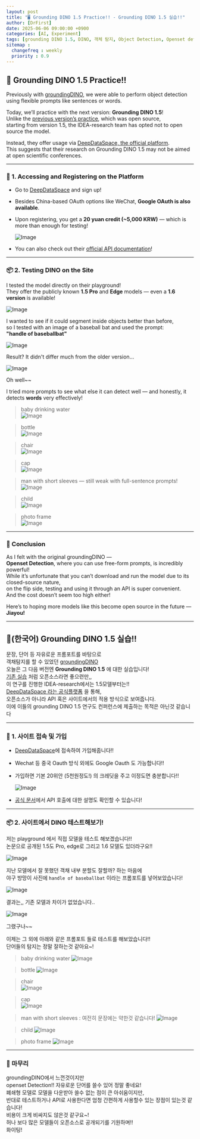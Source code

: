 ```yaml
---
layout: post
title: "🖥️ Grounding DINO 1.5 Practice!! - Grounding DINO 1.5 실습!!"
author: [DrFirst]
date: 2025-06-06 09:00:00 +0900
categories: [AI, Experiment]
tags: [grounding DINO 1.5, DINO, 객체 탐지, Object Detection, Openset detection, Closed source, python, 파이썬 실습]
sitemap :
  changefreq : weekly
  priority : 0.9
---
```



## 🦖 Grounding DINO 1.5 Practice!!

Previously with [groundingDINO](https://drfirstlee.github.io/posts/groundingDINO/), we were able to perform object detection using flexible prompts like sentences or words.  

Today, we’ll practice with the next version: **Grounding DINO 1.5**!  
Unlike the [previous version’s practice](https://drfirstlee.github.io/posts/groundingDINO_Detection_usage/), which was open source,  
starting from version 1.5, the IDEA-research team has opted not to open source the model.  

Instead, they offer usage via [DeepDataSpace, the official platform](https://cloud.deepdataspace.com/).  
This suggests that their research on Grounding DINO 1.5 may not be aimed at open scientific conferences.  

---

### 🧱 1. Accessing and Registering on the Platform

- Go to [DeepDataSpace](https://cloud.deepdataspace.com/) and sign up!  
- Besides China-based OAuth options like WeChat, **Google OAuth is also available**.  
- Upon registering, you get a **20 yuan credit (~5,000 KRW)** — which is more than enough for testing!

  ![Image](https://github.com/user-attachments/assets/3298117c-6552-4313-a4df-f8db44198d07)

- You can also check out their [official API documentation](https://cloud.deepdataspace.com/docs)!

---

### 📦 2. Testing DINO on the Site

I tested the model directly on their playground!  
They offer the publicly known **1.5 Pro** and **Edge** models — even a **1.6 version** is available!

![Image](https://github.com/user-attachments/assets/502e7811-ea96-4114-a107-91e0476feb56)

I wanted to see if it could segment inside objects better than before,  
so I tested with an image of a baseball bat and used the prompt:  
**"handle of baseballbat"**

![Image](https://github.com/user-attachments/assets/300df5e0-20be-4918-be09-8bcd2d8859f7)

Result? It didn't differ much from the older version...

![Image](https://github.com/user-attachments/assets/69028f01-b6dd-43f0-b986-329f0e561477)

Oh well~~

I tried more prompts to see what else it can detect well — and honestly, it detects **words** very effectively!

> baby drinking water  
![Image](https://github.com/user-attachments/assets/56c21afe-4295-4da0-ab19-d3186a758a9e)

> bottle  
![Image](https://github.com/user-attachments/assets/e66916f6-086a-4473-954b-00ddd911f84f)

> chair  
![Image](https://github.com/user-attachments/assets/65d5c8cf-9eb4-4911-a39d-bfc82676b99c)

> cap  
![Image](https://github.com/user-attachments/assets/c6acc20f-0df1-4b8f-abef-57905cc18a79)

> man with short sleeves — still weak with full-sentence prompts!  
![Image](https://github.com/user-attachments/assets/e1a7f3c5-fcb0-4375-ade4-b9e93a0b5e94)

> child  
![Image](https://github.com/user-attachments/assets/d7dd7f42-4ed3-48ab-8288-70e6a5bda8b6)

> photo frame  
![Image](https://github.com/user-attachments/assets/8ad43757-4223-40cc-b092-d2725da73b99)

---

### 🎉 Conclusion

As I felt with the original groundingDINO —  
**Openset Detection**, where you can use free-form prompts, is incredibly powerful!  
While it’s unfortunate that you can’t download and run the model due to its closed-source nature,  
on the flip side, testing and using it through an API is super convenient.  
And the cost doesn’t seem too high either!  

Here’s to hoping more models like this become open source in the future —  
**Jiayou!**


---

## 🦖(한국어) Grounding DINO 1.5 실습!!

문장, 단어 등 자유로운 프롬포트를 바탕으로  
객채탐지를 할 수 있었던 [groundingDINO](https://drfirstlee.github.io/posts/groundingDINO/)  
오늘은 그 다음 버전엔 **Grounding DINO 1.5** 에 대한 실습입니다!  
[기존 실습](https://drfirstlee.github.io/posts/groundingDINO_Detection_usage/) 처럼 오픈소스라면 좋으련만,,  
이 연구를 진행한 IDEA-research에서는 1.5모델부터는!!  
[DeepDataSpace 라는 공식플랫폼](https://cloud.deepdataspace.com/) 을 통해,  
오픈소스가 아니라 API 혹은 사이트에서의 적용 방식으로 보여줍니다.   
이에 이들의 grounding DINO 1.5 연구도 컨퍼런스에 제출하는 목적은 아닌것 같습니다

---

### 🧱 1. 사이트 접속 및 가입

- [DeepDataSpace](https://cloud.deepdataspace.com/)에 접속하여 가입해줍니다!!  
- Wechat 등 중국 Oauth 방식 외에도 Google Oauth 도 가능합니다!!  
- 가입하면 기본 20위안 (5천원정도!) 의 크레딧을 주고 이정도면 충분합니다!!

  ![Image](https://github.com/user-attachments/assets/3298117c-6552-4313-a4df-f8db44198d07)


- [공식 문서](https://cloud.deepdataspace.com/docs)에서 API 호출에 대한 설명도 확인할 수 있습니다!  

---

### 📦 2. 사이트에서 DINO 테스트해보기!  

저는 playground 에서 직접 모델을 테스트 해보겠습니다!!   
논문으로 공개된 1.5도 Pro, edge로 그리고 1.6 모델도 있더라구요!!

![Image](https://github.com/user-attachments/assets/502e7811-ea96-4114-a107-91e0476feb56)

지난 모델에서 잘 못했던 객채 내부 분할도 잘할까? 하는 마음에  
야구 방망이 사진에  `handle of baseballbat` 이라는 프롬포트를 넣어보았습니다!  

![Image](https://github.com/user-attachments/assets/300df5e0-20be-4918-be09-8bcd2d8859f7)


결과는,, 기존 모델과 차이가 없었습니다..

![Image](https://github.com/user-attachments/assets/69028f01-b6dd-43f0-b986-329f0e561477)


그랬구나~~  

이제는 그 외에 아래와 같은 프롬포트 들로 테스트를 해보았습니다!!  
단어들의 탐지는 정말 잘하는것 같아요~!

> baby drinking water
![Image](https://github.com/user-attachments/assets/56c21afe-4295-4da0-ab19-d3186a758a9e)

> bottle
![Image](https://github.com/user-attachments/assets/e66916f6-086a-4473-954b-00ddd911f84f)

> chair  
![Image](https://github.com/user-attachments/assets/65d5c8cf-9eb4-4911-a39d-bfc82676b99c)

> cap  
![Image](https://github.com/user-attachments/assets/c6acc20f-0df1-4b8f-abef-57905cc18a79)

> man with short sleeves : 여전히 문장에는 약한것 같습니다!
![Image](https://github.com/user-attachments/assets/e1a7f3c5-fcb0-4375-ade4-b9e93a0b5e94)

> child
![Image](https://github.com/user-attachments/assets/d7dd7f42-4ed3-48ab-8288-70e6a5bda8b6)

> photo frame
![Image](https://github.com/user-attachments/assets/8ad43757-4223-40cc-b092-d2725da73b99)

---

### 🎉 마무리
groundingDINO에서 느껀것이지만  
openset Detection!! 자유로운 단어를 쓸수 있어 정말 좋네요!  
폐쇄형 모델로 모델을 다운받아 쓸수 없는 점이 큰 아쉬움이지만,  
반대로 테스트하거나 API로 사용한다면 엄청 간편하게 사용할수 있는 장점이 있는것 같습니다!  
비용이 크게 비싸지도 않은것 같구요~!  
허나 보다 많은 모델들이 오픈소스로 공개되기를 기원하며!!  
화이팅!  